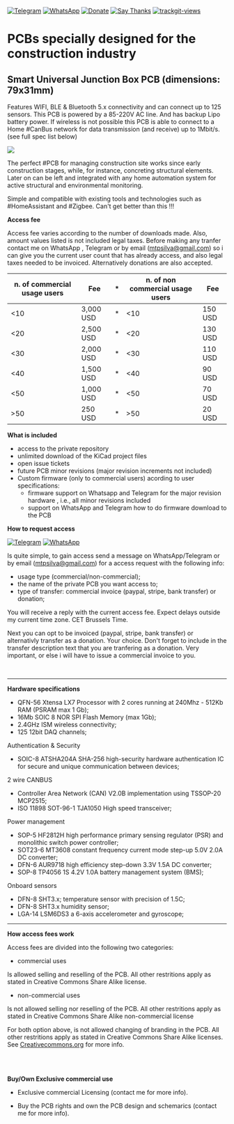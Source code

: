 [![Telegram](https://img.shields.io/badge/join-telegram-blue.svg?style=for-the-badge)](https://t.me/+W4rVVa0_VLEzYmI0)
 [![WhatsApp](https://img.shields.io/badge/join-whatsapp-green.svg?style=for-the-badge)](https://chat.whatsapp.com/FkNC7u83kuy2QRA5sqjBVg) 
 [![Donate](https://img.shields.io/badge/donate-$-brown.svg?style=for-the-badge)](http://paypal.me/mtpsilva)
 [![Say Thanks](https://img.shields.io/badge/Say%20Thanks-!-yellow.svg?style=for-the-badge)](https://saythanks.io/to/mtpsilva)
<a href="https://trackgit.com">
<img src="https://us-central1-trackgit-analytics.cloudfunctions.net/token/ping/l6jgfsvslkc3kvpbehdl" alt="trackgit-views" />
</a>

# PCBs specially designed for the construction industry

## Smart Universal Junction Box PCB (dimensions: 79x31mm)
Features WIFI, BLE & Bluetooth 5.x connectivity and can connect up to 125 sensors. This PCB is powered by a 85-220V AC line. And has backup Lipo battery power.
If wireless is not possible this PCB is able to connect to a Home #CanBus network for data transmission (and receive) up to 1Mbit/s. (see full spec list below)

![](https://github.com/aeonSolutions/PCB-Prototyping-Catalogue/blob/main/ownApcb.png)

The perfect #PCB for managing construction site works since early construction stages, while, for instance, concreting structural elements. Later on can be left and integrated with any home automation system for active structural and environmental monitoring.

Simple and compatible with existing tools and technologies such as #HomeAssistant and #Zigbee. Can't get better than this !!!

**Access fee** 

Access fee varies according to the number of downloads made. Also, amount values listed is not included legal taxes. Before making any tranfer contact me on WhatsApp , Telegram or by email (mtpsilva@gmail.com) so i can give you the current user count that has already access, and also legal taxes needed to be invoiced. Alternatively donations are also accepted.


| n. of commercial usage users     |   Fee       |   *  | n. of non commercial usage users |   Fee       |
|----------------------------|-------------|------|----------------------------|-------------|
|   <10                      |  3,000 USD  |   *  |   <10                      |    150 USD  |
|   <20                      |  2,500 USD  |   *  |   <20                      |    130 USD  |
|   <30                      |  2,000 USD  |   *  |   <30                      |    110 USD  |
|   <40                      |  1,500 USD  |   *  |   <40                      |     90 USD  |
|   <50                      |  1,000 USD  |   *  |   <50                      |     70 USD  |
|   >50                      |    250 USD  |   *  |   >50                      |     20 USD  |


**What is included**
- access to the private repository
- unlimited download of the KiCad project files
- open issue tickets
- future PCB minor revisions (major revision increments not included) 
- Custom firmware (only to commercial users) acording to user specifications:
  - firmware support on Whatsapp and Telegram for the major revision hardware , i.e., all minor revisions included
  - support on WhatsApp and Telegram how to do firmware download to the PCB
  
**How to request access**

 [![Telegram](https://img.shields.io/badge/join-telegram-blue.svg?style=for-the-badge)](https://t.me/+W4rVVa0_VLEzYmI0) [![WhatsApp](https://img.shields.io/badge/join-whatsapp-green.svg?style=for-the-badge)](https://chat.whatsapp.com/FkNC7u83kuy2QRA5sqjBVg)  
 
 Is quite simple, to gain access send a message on WhatsApp/Telegram or by email (mtpsilva@gmail.com) for a access request with the following info:

- usage type (commercial/non-commercial);
- the name of the private PCB you want access to;
- type of transfer: commercial invoice (paypal, stripe, bank transfer) or donation;

You will receive a reply with the current access fee. Expect delays outside my current time zone. CET Brussels Time. 

Next you can opt to be invoiced (paypal, stripe, bank transfer) or alternativly transfer as a donation. Your choice. Don't forget to include in the transfer description text that you are tranfering as a donation. Very important, or else i will have to issue a commercial invoice to you.   

<br />

_________________________________________________________________

**Hardware specifications** 

- QFN-56 Xtensa LX7 Processor with 2 cores running at 240Mhz -	512Kb RAM (PSRAM max 1 Gb);
-	16Mb SOIC 8 NOR SPI Flash Memory (max 1Gb);	
-	2.4GHz ISM wireless connectivity;
-	125 12bit DAQ channels;


Authentication & Security
  -	SOIC-8 ATSHA204A SHA-256 high-security hardware authentication IC for secure and unique communication between devices;


2 wire CANBUS
  - Controller Area Network (CAN) V2.0B implementation using TSSOP-20 MCP2515;
  - ISO 11898 SOT-96-1 TJA1050 High speed transceiver;


Power management
  -	SOP-5 HF2812H high performance primary sensing regulator (PSR) and monolithic switch power controller;
  -	SOT23-6 MT3608 constant frequency current mode step-up 5.0V 2.0A DC converter;
  -	DFN-6 AUR9718 high efficiency step-down 3.3V 1.5A DC converter;
  -	SOP-8 TP4056 1S 4.2V 1.0A battery management system (BMS); 


Onboard sensors
  - DFN-8 SHT3.x; temperature sensor with precision of 1.5C; 
  - DFN-8 SHT3.x humidity sensor;
  - LGA-14 LSM6DS3 a 6-axis accelerometer and gyroscope;

__________________________________________________________________

**How access fees work**

Access fees are divided into the following two categories:

- commercial uses

Is allowed selling and reselling of the PCB. All other restritions apply as stated in Creative Commons Share Alike license.

- non-commercial uses

Is not allowed selling nor reselling of the PCB.  All other restritions apply as stated in Creative Commons Share Alike non-commercial license
 
For both option above, is not allowed changing of branding in the PCB. All other restritions apply as stated in Creative Commons Share Alike licenses. See [Creativecommons.org](https://creativecommons.org) for more info.

<br />
<br />

**Buy/Own Exclusive commercial use**
- Exclusive commercial Licensing (contact me for more info). 

- Buy the PCB rights and own the PCB design and schemarics (contact me for more info).

